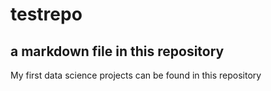 # testrepo

## a markdown file in this repository

My first data science projects can be found in this repository




